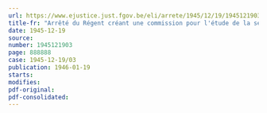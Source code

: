 ```yaml
---
url: https://www.ejustice.just.fgov.be/eli/arrete/1945/12/19/1945121903/justel
title-fr: "Arrêté du Régent créant une commission pour l'étude de la sécurité sociale des travailleurs indépendants"
date: 1945-12-19
source:
number: 1945121903
page: 888888
case: 1945-12-19/03
publication: 1946-01-19
starts:
modifies:
pdf-original:
pdf-consolidated:
---
```


